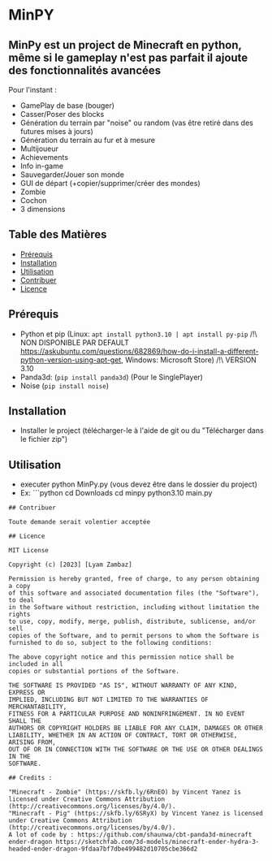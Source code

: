 # MinPY

## MinPy est un project de Minecraft en python, même si le gameplay n'est pas parfait il ajoute des fonctionnalités avancées

Pour l'instant :

- GamePlay de base (bouger)
- Casser/Poser des blocks
- Génération du terrain par "noise" ou random (vas être retiré dans des futures mises à jours)
- Génération du terrain au fur et à mesure
- Multijoueur
- Achievements
- Info in-game
- Sauvegarder/Jouer son monde
- GUI de départ (+copier/supprimer/créer des mondes)
- Zombie
- Cochon
- 3 dimensions

## Table des Matières

- [Prérequis](#prérequis)
- [Installation](#installation)
- [Utilisation](#utilisation)
- [Contribuer](#contribuer)
- [Licence](#licence)

## Prérequis

- Python et pip (Linux: `apt install python3.10 | apt install py-pip` /!\ NON DISPONIBLE PAR DEFAULT https://askubuntu.com/questions/682869/how-do-i-install-a-different-python-version-using-apt-get, Windows: Microsoft Store) /!\ VERSION 3.10
- Panda3d: (`pip install panda3d`) (Pour le SinglePlayer)
- Noise (`pip install noise`)

## Installation

- Installer le project (télécharger-le à l'aide de git ou du "Télécharger dans le fichier zip")

## Utilisation

- executer python MinPy.py (vous devez être dans le dossier du project)
- Ex: ```python
  cd Downloads
  cd minpy
  python3.10 main.py

```
## Contribuer

Toute demande serait volentier acceptée

## Licence

MIT License

Copyright (c) [2023] [Lyam Zambaz]

Permission is hereby granted, free of charge, to any person obtaining a copy
of this software and associated documentation files (the "Software"), to deal
in the Software without restriction, including without limitation the rights
to use, copy, modify, merge, publish, distribute, sublicense, and/or sell
copies of the Software, and to permit persons to whom the Software is
furnished to do so, subject to the following conditions:

The above copyright notice and this permission notice shall be included in all
copies or substantial portions of the Software.

THE SOFTWARE IS PROVIDED "AS IS", WITHOUT WARRANTY OF ANY KIND, EXPRESS OR
IMPLIED, INCLUDING BUT NOT LIMITED TO THE WARRANTIES OF MERCHANTABILITY,
FITNESS FOR A PARTICULAR PURPOSE AND NONINFRINGEMENT. IN NO EVENT SHALL THE
AUTHORS OR COPYRIGHT HOLDERS BE LIABLE FOR ANY CLAIM, DAMAGES OR OTHER
LIABILITY, WHETHER IN AN ACTION OF CONTRACT, TORT OR OTHERWISE, ARISING FROM,
OUT OF OR IN CONNECTION WITH THE SOFTWARE OR THE USE OR OTHER DEALINGS IN THE
SOFTWARE.

## Credits :

"Minecraft - Zombie" (https://skfb.ly/6RnEO) by Vincent Yanez is licensed under Creative Commons Attribution (http://creativecommons.org/licenses/by/4.0/).
"Minecraft - Pig" (https://skfb.ly/6SRyX) by Vincent Yanez is licensed under Creative Commons Attribution (http://creativecommons.org/licenses/by/4.0/).
A lot of code by : https://github.com/shaunwa/cbt-panda3d-minecraft
ender-dragon https://sketchfab.com/3d-models/minecraft-ender-hydra-3-headed-ender-dragon-9fdaa7bf7dbe499482d10705cbe366d2
```
